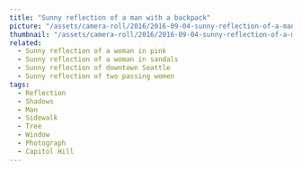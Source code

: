 ```yaml
---
title: "Sunny reflection of a man with a backpack"
picture: "/assets/camera-roll/2016/2016-09-04-sunny-reflection-of-a-man-with-a-backpack/20160904_193024261_iOS.jpg"
thumbnail: "/assets/camera-roll/2016/2016-09-04-sunny-reflection-of-a-man-with-a-backpack/20160904_193024261_iOS-thumbnail.jpg"
related:
  - Sunny reflection of a woman in pink
  - Sunny reflection of a woman in sandals
  - Sunny reflection of downtown Seattle
  - Sunny reflection of two passing women
tags:
  - Reflection
  - Shadows
  - Man
  - Sidewalk
  - Tree
  - Window
  - Photograph
  - Capitol Hill
---
```

